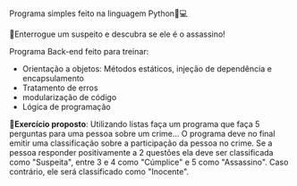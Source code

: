 Programa simples feito na linguagem Python🐍💻

🚓Enterrogue um suspeito e descubra se ele é o assassino!

Programa Back-end feito para treinar:

- Orientação a objetos: Métodos estáticos, injeção de dependência e encapsulamento
- Tratamento de erros
- modularização de código
- Lógica de programação

📝**Exercício proposto**: Utilizando listas faça um programa que faça 5 perguntas para uma pessoa sobre um crime... O programa deve no final emitir uma classificação sobre a participação da pessoa no crime. Se a pessoa responder positivamente a 2 questões ela deve ser classificada como "Suspeita", entre 3 e 4 como "Cúmplice" e 5 como "Assassino". Caso contrário, ele será classificado como "Inocente".